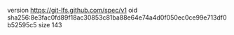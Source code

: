 version https://git-lfs.github.com/spec/v1
oid sha256:8e3fac0fd89f18ac30853c81ba88e64e74a4d0f050ec0ce99e713df0b52595c5
size 143
